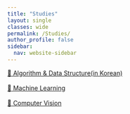```yaml
---
title: "Studies"
layout: single
classes: wide
permalink: /Studies/
author_profile: false
sidebar:
  nav: website-sidebar
---
```

[📒 Algorithm & Data Structure(in Korean)](/Algorithm-&-Data-Structure/)
<br><br>
[🤖 Machine Learning](/Machine-Learning/)
<br><br>
[👀 Computer Vision](/Computer-Vision/)
